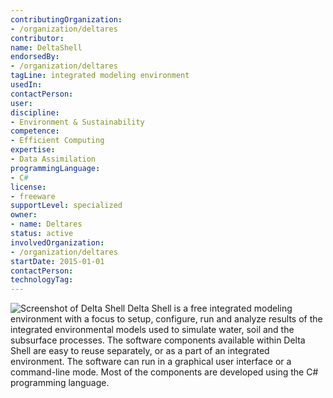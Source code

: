 ```yaml
---
contributingOrganization:
- /organization/deltares
contributor:
name: DeltaShell
endorsedBy:
- /organization/deltares
tagLine: integrated modeling environment 
usedIn:
contactPerson:
user:
discipline:
- Environment & Sustainability
competence:
- Efficient Computing
expertise:
- Data Assimilation
programmingLanguage:
- C#
license:
- freeware 
supportLevel: specialized
owner:
- name: Deltares
status: active
involvedOrganization:
- /organization/deltares
startDate: 2015-01-01
contactPerson:
technologyTag: 
---
```

![Screenshot of Delta Shell](http://oss.deltares.nl/image/image_gallery?img_id=345503&t=1383298647214 "Screenshot") Delta Shell is a free integrated modeling environment with a focus to setup, configure, run and analyze results of the integrated environmental models used to simulate water, soil and the subsurface processes. The software 
components available within Delta Shell are easy to reuse separately, or as a part of an integrated environment. The software can run in a graphical user interface or a command-line mode. Most of the components are developed using 
the C# programming language.

